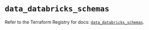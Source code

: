 # `data_databricks_schemas`

Refer to the Terraform Registry for docs: [`data_databricks_schemas`](https://registry.terraform.io/providers/databricks/databricks/1.76.0/docs/data-sources/schemas).

